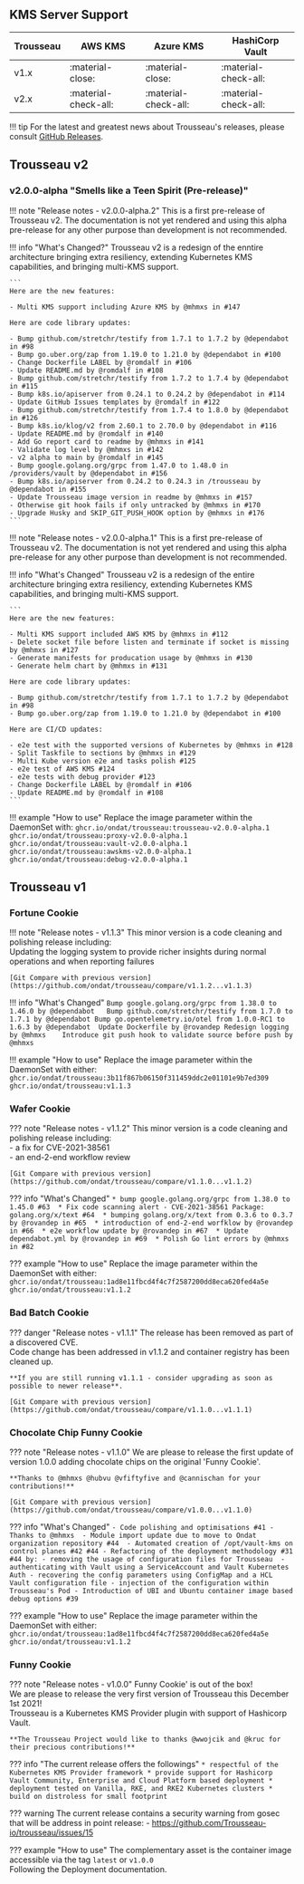 ## KMS Server Support

| Trousseau | AWS KMS | Azure KMS | HashiCorp Vault |
|-----------|---------|-----------|-----------------|
| v1.x | :material-close: | :material-close: | :material-check-all: |
| v2.x | :material-check-all: | :material-check-all: | :material-check-all: |

!!! tip 
    For the latest and greatest news about Trousseau's releases, please consult [GitHub Releases](https://github.com/ondat/trousseau/releases).

## **Trousseau v2** 

### v2.0.0-alpha "Smells like a Teen Spirit (Pre-release)"

!!! note "Release notes - v2.0.0-alpha.2"
    This is a first pre-release of Trousseau v2.
    The documentation is not yet rendered and using this alpha pre-release for any other purpose than development is not recommended. 


!!! info "What's Changed?"
    Trousseau v2 is a redesign of the enntire architecture bringing extra resiliency, extending Kubernetes KMS capabilities, and bringing multi-KMS support. 
    
    ``` 
    Here are the new features: 
    
    - Multi KMS support including Azure KMS by @mhmxs in #147
    
    Here are code library updates:

    - Bump github.com/stretchr/testify from 1.7.1 to 1.7.2 by @dependabot in #98
    - Bump go.uber.org/zap from 1.19.0 to 1.21.0 by @dependabot in #100
    - Change Dockerfile LABEL by @romdalf in #106
    - Update README.md by @romdalf in #108
    - Bump github.com/stretchr/testify from 1.7.2 to 1.7.4 by @dependabot in #115
    - Bump k8s.io/apiserver from 0.24.1 to 0.24.2 by @dependabot in #114
    - Update GitHub Issues templates by @romdalf in #122
    - Bump github.com/stretchr/testify from 1.7.4 to 1.8.0 by @dependabot in #126
    - Bump k8s.io/klog/v2 from 2.60.1 to 2.70.0 by @dependabot in #116
    - Update README.md by @romdalf in #140
    - Add Go report card to readme by @mhmxs in #141
    - Validate log level by @mhmxs in #142
    - v2 alpha to main by @romdalf in #145
    - Bump google.golang.org/grpc from 1.47.0 to 1.48.0 in /providers/vault by @dependabot in #156
    - Bump k8s.io/apiserver from 0.24.2 to 0.24.3 in /trousseau by @dependabot in #155
    - Update Trousseau image version in readme by @mhmxs in #157
    - Otherwise git hook fails if only untracked by @mhmxs in #170
    - Upgrade Husky and SKIP_GIT_PUSH_HOOK option by @mhmxs in #176
    ```

!!! note "Release notes - v2.0.0-alpha.1"
    This is a first pre-release of Trousseau v2.
    The documentation is not yet rendered and using this alpha pre-release for any other purpose than development is not recommended. 
    

!!! info "What's Changed"
    Trousseau v2 is a redesign of the entire architecture bringing extra resiliency, extending Kubernetes KMS capabilities, and bringing multi-KMS support.
    
    ```
    Here are the new features:

    - Multi KMS support included AWS KMS by @mhmxs in #112
    - Delete socket file before listen and terminate if socket is missing by @mhmxs in #127
    - Generate manifests for producation usage by @mhmxs in #130
    - Generate helm chart by @mhmxs in #131
    
    Here are code library updates:

    - Bump github.com/stretchr/testify from 1.7.1 to 1.7.2 by @dependabot in #98
    - Bump go.uber.org/zap from 1.19.0 to 1.21.0 by @dependabot in #100
    
    Here are CI/CD updates:

    - e2e test with the supported versions of Kubernetes by @mhmxs in #128
    - Split Taskfile to sections by @mhmxs in #129
    - Multi Kube version e2e and tasks polish #125
    - e2e test of AWS KMS #124
    - e2e tests with debug provider #123
    - Change Dockerfile LABEL by @romdalf in #106
    - Update README.md by @romdalf in #108
    ```

!!! example "How to use"
    Replace the image parameter within the DaemonSet with:
    ```
    ghcr.io/ondat/trousseau:trousseau-v2.0.0-alpha.1
    ghcr.io/ondat/trousseau:proxy-v2.0.0-alpha.1
    ghcr.io/ondat/trousseau:vault-v2.0.0-alpha.1
    ghcr.io/ondat/trousseau:awskms-v2.0.0-alpha.1
    ghcr.io/ondat/trousseau:debug-v2.0.0-alpha.1
    ```

## **Trousseau v1** 

### Fortune Cookie
!!! note "Release notes - v1.1.3"
    This minor version is a code cleaning and polishing release including:  
    Updating the logging system to provide richer insights during normal operations and when reporting failures  

    [Git Compare with previous version](https://github.com/ondat/trousseau/compare/v1.1.2...v1.1.3)


!!! info "What's Changed"
    ```
    Bump google.golang.org/grpc from 1.38.0 to 1.46.0 by @dependabot  
    Bump github.com/stretchr/testify from 1.7.0 to 1.7.1 by @dependabot
    Bump go.opentelemetry.io/otel from 1.0.0-RC1 to 1.6.3 by @dependabot 
    Update Dockerfile by @rovandep
    Redesign logging by @mhmxs   
    Introduce git push hook to validate source before push by @mhmxs 
    ```

!!! example "How to use"
    Replace the image parameter within the DaemonSet with either: 
    ```
    ghcr.io/ondat/trousseau:3b11f867b06150f311459ddc2e01101e9b7ed309
    ghcr.io/ondat/trousseau:v1.1.3
    ```

### Wafer Cookie
??? note "Release notes - v1.1.2"
    This minor version is a code cleaning and polishing release including:  
    - a fix for CVE-2021-38561  
    - an end-2-end workflow review 

    [Git Compare with previous version](https://github.com/ondat/trousseau/compare/v1.1.0...v1.1.2)

??? info "What's Changed"
    ```
    * bump google.golang.org/grpc from 1.38.0 to 1.45.0 #63 
    * Fix code scanning alert - CVE-2021-38561 Package: golang.org/x/text #64 
    * bumping golang.org/x/text from 0.3.6 to 0.3.7 by @rovandep in #65 
    * introduction of end-2-end worfklow by @rovandep in #66 
    * e2e workflow update by @rovandep in #67 
    * Update dependabot.yml by @rovandep in #69 
    * Polish Go lint errors by @mhmxs in #82 
    ```

??? example "How to use"
    Replace the image parameter within the DaemonSet with either: 
    ```
    ghcr.io/ondat/trousseau:1ad8e11fbcd4f4c7f2587200dd8eca620fed4a5e
    ghcr.io/ondat/trousseau:v1.1.2
    ```

### Bad Batch Cookie 
??? danger "Release notes - v1.1.1"
    The release has been removed as part of a discovered CVE.   
    Code change has been addressed in v1.1.2 and container registry has been cleaned up.    

    **If you are still running v1.1.1 - consider upgrading as soon as possible to newer release**. 

    [Git Compare with previous version](https://github.com/ondat/trousseau/compare/v1.1.0...v1.1.1)

### Chocolate Chip Funny Cookie 
??? note "Release notes - v1.1.0"
    We are please to release the first update of version 1.0.0 adding chocolate chips on the original 'Funny Cookie'.   

    **Thanks to @mhmxs @hubvu @vfiftyfive and @cannischan for your contributions!**

    [Git Compare with previous version](https://github.com/ondat/trousseau/compare/v1.0.0...v1.1.0)

??? info "What's Changed"
    ```
    - Code polishing and optimisations #41 - Thanks to @mhmxs 
    - Module import update due to move to Ondat organization repository #44 
    - Automated creation of /opt/vault-kms on control planes #42 #44
    - Refactoring of the deployment methodology #31 #44 by:
    - removing the usage of configuration files for Trousseau 
    - authenticating with Vault using a ServiceAccount and Vault Kubernetes Auth
    - recovering the config parameters using ConfigMap and a HCL Vault configuration file
    - injection of the configuration within Trousseau's Pod
    - Introduction of UBI and Ubuntu container image based debug options #39 
    ```

??? example "How to use"
    Replace the image parameter within the DaemonSet with either: 
    ```
    ghcr.io/ondat/trousseau:1ad8e11fbcd4f4c7f2587200dd8eca620fed4a5e
    ghcr.io/ondat/trousseau:v1.1.2
    ```

### Funny Cookie
??? note "Release notes - v1.0.0"
    Funny Cookie' is out of the box!   
    We are please to release the very first version of Trousseau this December 1st 2021!  
    Trousseau is a Kubernetes KMS Provider plugin with support of Hashicorp Vault.   

    **The Trousseau Project would like to thanks @wwojcik and @kruc for their precious contributions!** 
 
??? info "The current release offers the followings"
    ```
    * respectful of the Kubernetes KMS Provider framework
    * provide support for Hashicorp Vault Community, Enterprise and Cloud Platform based deployment
    * deployment tested on Vanilla, RKE, and RKE2 Kubernetes clusters
    * build on distroless for small footprint 
    ```

??? warning
    The current release contains a security warning from gosec that will be address in point release:
    - https://github.com/Trousseau-io/trousseau/issues/15

??? example "How to use"
    The complementary asset is the container image accessible via the tag ```latest``` or ```v1.0.0```  
    Following the Deployment documentation.
